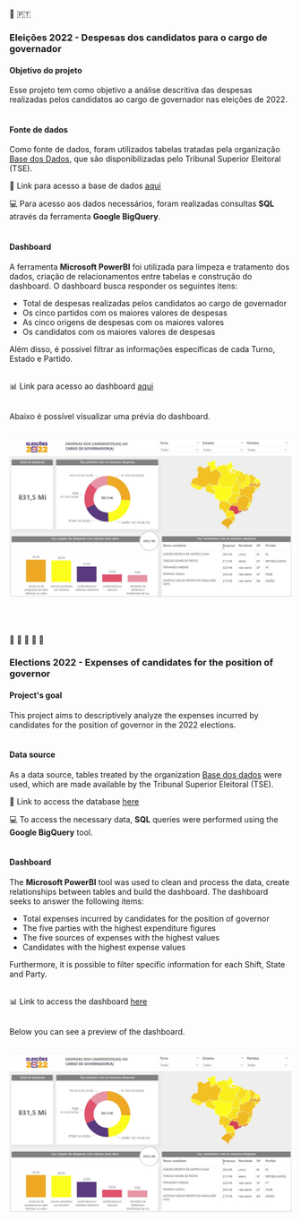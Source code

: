 :small_blue_diamond: 🇵🇹
### Eleições 2022 - Despesas dos candidatos para o cargo de governador<br>

#### Objetivo do projeto

Esse projeto tem como objetivo a análise descritiva das despesas realizadas pelos candidatos ao cargo de governador nas eleições de 2022.<br><br>

#### Fonte de dados

Como fonte de dados, foram utilizados tabelas tratadas pela organização [Base dos Dados](https://basedosdados.org/), que são disponibilizadas pelo Tribunal Superior Eleitoral (TSE).

:file_folder: Link para acesso a base de dados [aqui](https://basedosdados.org/dataset/br-tse-eleicoes?bdm_table=despesas_candidato)

:computer: Para acesso aos dados necessários, foram realizadas consultas <strong>SQL</strong> através da ferramenta <strong>Google BigQuery</strong>.
<br>
<br>

#### Dashboard
A ferramenta <strong>Microsoft PowerBI</strong> foi utilizada para limpeza e tratamento dos dados, criação de relacionamentos entre tabelas e construção do dashboard.
O dashboard busca responder os seguintes itens:
<ul>
  <li> Total de despesas realizadas pelos candidatos ao cargo de governador</li>
  <li> Os cinco partidos com os maiores valores de despesas</li>
  <li> As cinco origens de despesas com os maiores valores</li>
  <li> Os candidatos com os maiores valores de despesas</li>
</ul>
Além disso, é possível filtrar as informações específicas de cada Turno, Estado e Partido.<br><br>

:bar_chart: Link para acesso ao dashboard [aqui](https://app.powerbi.com/view?r=eyJrIjoiZjk0NjBiNTQtOTA4NS00OTM0LTllZDktYTQyMGQxNGRhMTBjIiwidCI6IjA3M2ZmOGM0LWExZDEtNDNiYi1iODNmLWQyNTQ0YmMzODZiMCIsImMiOjh9)<br><br>

Abaixo é possível visualizar uma prévia do dashboard. <br><br>

![foto](/dashboard.JPG)
</br></br></br></br>

:small_blue_diamond: :small_blue_diamond: :small_blue_diamond: :small_blue_diamond: :small_blue_diamond: 
### Elections 2022 - Expenses of candidates for the position of governor<br>

#### Project's goal

This project aims to descriptively analyze the expenses incurred by candidates for the position of governor in the 2022 elections.<br><br>

#### Data source

As a data source, tables treated by the organization [Base dos dados](https://basedosdados.org/) were used, which are made available by the Tribunal Superior Eleitoral (TSE).

:file_folder: Link to access the database [here](https://basedosdados.org/dataset/br-tse-eleicoes?bdm_table=despesas_candidato)

:computer: To access the necessary data, <strong>SQL</strong> queries were performed using the <strong>Google BigQuery</strong> tool.
<br>
<br>

#### Dashboard
The <strong>Microsoft PowerBI</strong> tool was used to clean and process the data, create relationships between tables and build the dashboard.
The dashboard seeks to answer the following items:
<ul>
   <li> Total expenses incurred by candidates for the position of governor</li>
   <li>The five parties with the highest expenditure figures</li>
   <li>The five sources of expenses with the highest values</li>
   <li> Candidates with the highest expense values</li>
</ul>
Furthermore, it is possible to filter specific information for each Shift, State and Party.<br><br>

:bar_chart: Link to access the dashboard [here](https://app.powerbi.com/view?r=eyJrIjoiZjk0NjBiNTQtOTA4NS00OTM0LTllZDktYTQyMGQxNGRhMTBjIiwidCI6IjA3M2ZmOGM0LWExZDEtNDNiYi1iODNmLWQyNTQ0YmMzODZiMCIsImMiOjh9)<br><br>

Below you can see a preview of the dashboard. <br><br>

![photo](/dashboard.JPG)
